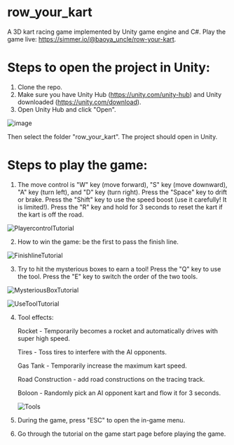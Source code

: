 # row_your_kart
A 3D kart racing game implemented by Unity game engine and C#. Play the game live: https://simmer.io/@baoya_uncle/row-your-kart.

# Steps to open the project in Unity:
1. Clone the repo.
2. Make sure you have Unity Hub (https://unity.com/unity-hub) and Unity downloaded (https://unity.com/download).
3. Open Unity Hub and click "Open".
   
![image](https://github.com/hezitaooOO/row_your_kart/assets/68521859/48a9ea89-c263-45c0-821e-33ef067fb389)

Then select the folder "row_your_kart". The project should open in Unity.

# Steps to play the game:

1. The move control is "W" key (move forward), "S" key (move downward), "A" key (turn left), and "D" key (turn right). Press the "Space" key to drift or brake. Press the "Shift" key to use the speed boost (use it carefully! It is limited!). Press the "R" key and hold for 3 seconds to reset the kart if the kart is off the road.

![PlayercontrolTutorial](https://github.com/hezitaooOO/row_your_kart/assets/68521859/3a253add-a3d7-41bb-bfd9-d3e14bb98356)

2. How to win the game: be the first to pass the finish line.

![FinishlineTutorial](https://github.com/hezitaooOO/row_your_kart/assets/68521859/e606fa51-0e4c-4d04-bda5-b13f88f33e18)

3. Try to hit the mysterious boxes to earn a tool! Press the "Q" key to use the tool. Press the "E" key to switch the order of the two tools.


![MysteriousBoxTutorial](https://github.com/hezitaooOO/row_your_kart/assets/68521859/74ad969d-a48f-4a00-86dd-25201d017648)


![UseToolTutorial](https://github.com/hezitaooOO/row_your_kart/assets/68521859/c33058e6-0176-4612-bb64-2549f4cca790)

4. Tool effects:

   Rocket - Temporarily becomes a rocket and automatically drives with super high speed.
   
   Tires - Toss tires to interfere with the AI opponents.
   
   Gas Tank - Temporarily increase the maximum kart speed.
   
   Road Construction - add road constructions on the tracing track.
   
   Boloon - Randomly pick an AI opponent kart and flow it for 3 seconds.

   ![Tools](https://github.com/hezitaooOO/row_your_kart/assets/68521859/e00e22bf-d157-4ebd-a1d0-fcca54ae83a8)

6. During the game, press "ESC" to open the in-game menu.
7. Go through the tutorial on the game start page before playing the game.
